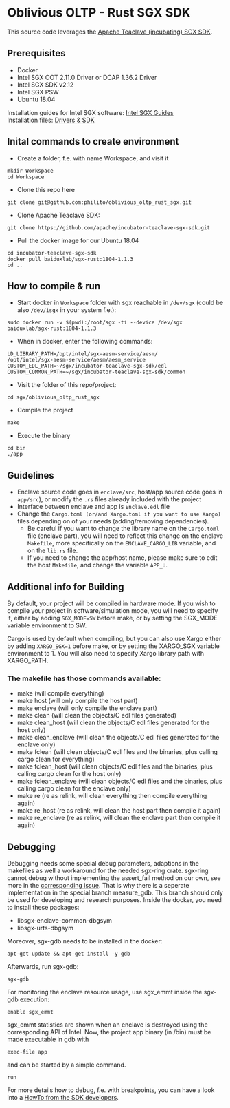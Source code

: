 # Oblivious OLTP - Rust SGX SDK

This source code leverages the [Apache Teaclave (incubating) SGX SDK](https://github.com/apache/incubator-teaclave-sgx-sdk).

## Prerequisites
- Docker 
- Intel SGX OOT 2.11.0 Driver or DCAP 1.36.2 Driver 
- Intel SGX SDK v2.12 
- Intel SGX PSW
- Ubuntu 18.04

Installation guides for Intel SGX software: [Intel SGX Guides](https://download.01.org/intel-sgx/sgx-linux/2.12/docs/) 
<br>
Installation files: [Drivers & SDK](https://download.01.org/intel-sgx/sgx-linux/2.12/distro/ubuntu18.04-server/)

## Inital commands to create environment

- Create a folder, f.e. with name Workspace, and visit it
```
mkdir Workspace
cd Workspace
```
- Clone this repo here
```
git clone git@github.com:philito/oblivious_oltp_rust_sgx.git
```
- Clone Apache Teaclave SDK:
```
git clone https://github.com/apache/incubator-teaclave-sgx-sdk.git
```
- Pull the docker image for our Ubuntu 18.04
```
cd incubator-teaclave-sgx-sdk
docker pull baiduxlab/sgx-rust:1804-1.1.3
cd ..
```
## How to compile & run
- Start docker in ```Workspace``` folder with sgx reachable in ```/dev/sgx``` (could be also ```/dev/isgx``` in your system f.e.):
```
sudo docker run -v $(pwd):/root/sgx -ti --device /dev/sgx baiduxlab/sgx-rust:1804-1.1.3
```
- When in docker, enter the following commands:
```
LD_LIBRARY_PATH=/opt/intel/sgx-aesm-service/aesm/
/opt/intel/sgx-aesm-service/aesm/aesm_service
CUSTOM_EDL_PATH=~/sgx/incubator-teaclave-sgx-sdk/edl
CUSTOM_COMMON_PATH=~/sgx/incubator-teaclave-sgx-sdk/common 
```
- Visit the folder of this repo/project:
```
cd sgx/oblivious_oltp_rust_sgx
```
- Compile the project
```
make
```
- Execute the binary
```
cd bin
./app
```


## Guidelines

- Enclave source code goes in ```enclave/src```, host/app source code goes in ```app/src```), or modify the ```.rs``` files already included with the project
- Interface between enclave and app is ```Enclave.edl``` file
- Change the ```Cargo.toml (or/and Xargo.toml if you want to use Xargo)``` files depending on of your needs (adding/removing dependencies).
    - Be careful if you want to change the library name on the ```Cargo.toml``` file (enclave part), you will need to reflect this change on the enclave ```Makefile```, more specifically on the ```ENCLAVE_CARGO_LIB``` variable, and on the ```lib.rs``` file.
    - If you need to change the app/host name, please make sure to edit the host ```Makefile```, and change the variable ```APP_U```.

## Additional info for Building 

By default, your project will be compiled in hardware mode. If you wish to compile your project in software/simulation mode, you will need to specify it, either by adding ```SGX_MODE=SW``` before make, or by setting the SGX_MODE variable environment to SW.

Cargo is used by default when compiling, but you can also use Xargo either by adding ```XARGO_SGX=1``` before make, or by setting the XARGO_SGX variable environment to 1. You will also need to specify Xargo library path with XARGO_PATH.

### The makefile has those commands available: 
- make (will compile everything)
- make host (will only compile the host part)
- make enclave (will only compile the enclave part)
- make clean (will clean the objects/C edl files generated)
- make clean_host (will clean the objects/C edl files generated for the host only)
- make clean_enclave (will clean the objects/C edl files generated for the enclave only)
- make fclean (will clean objects/C edl files and the binaries, plus calling cargo clean for everything)
- make fclean_host (will clean objects/C edl files and the binaries, plus calling cargo clean for the host only)
- make fclean_enclave (will clean objects/C edl files and the binaries, plus calling cargo clean for the enclave only)
- make re (re as relink, will clean everything then compile everything again)
- make re_host (re as relink, will clean the host part then compile it again)
- make re_enclave (re as relink, will clean the enclave part then compile it again)

## Debugging
Debugging needs some special debug parameters, adaptions in the makefiles as well a workaround for the needed sgx-ring crate. sgx-ring cannot debug without implementing the assert_fail method on our own, see more in the [corresponding issue](https://github.com/apache/incubator-teaclave-sgx-sdk/issues/44). That is why there is a seperate implementation in the special branch measure_gdb. This branch should only be used for developing and research purposes.
Inside the docker, you need to install these packages:
- libsgx-enclave-common-dbgsym
- libsgx-urts-dbgsym

Moreover, sgx-gdb needs to be installed in the docker:
```
apt-get update && apt-get install -y gdb
```

Afterwards, run sgx-gdb:
```
sgx-gdb
```
For monitoring the enclave resource usage, use sgx_emmt inside the sgx-gdb execution:
```
enable sgx_emmt
```
sgx_emmt statistics are shown when an enclave is destroyed using the corresponding API of Intel.
Now, the project app binary (in /bin) must be made executable in gdb with
```
exec-file app
```
and can be started by a simple command.
```
run
```

For more details how to debug, f.e. with breakpoints, you can have a look into a [HowTo from the SDK developers](https://teaclave.apache.org/sgx-sdk-docs/debugging-a-local-rust-sgx-enclave/).
